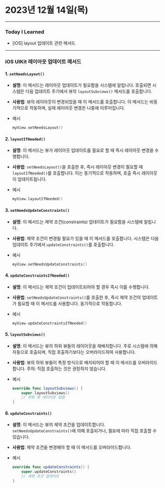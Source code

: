 # 2023년 12월 14일(목)

---

### Today I Learned

- [iOS] layout 업데이트 관련 메서드

---

### iOS UIKit 레이아웃 업데이트 메서드

#### 1. `setNeedsLayout()`

- **설명**: 이 메서드는 레이아웃 업데이트가 필요함을 시스템에 알립니다. 호출되면 시스템은 다음 업데이트 주기에서 뷰의 `layoutSubviews()` 메서드를 호출합니다.

- **사용법**: 뷰의 레이아웃이 변경되었을 때 이 메서드를 호출합니다. 이 메서드는 비동기적으로 작동하며, 실제 레이아웃 변경은 나중에 이루어집니다.

- 예시

  ```swift
  myView.setNeedsLayout()
  ```

#### 2. `layoutIfNeeded()`

- **설명**: 이 메서드는 뷰가 레이아웃 업데이트를 필요로 할 때 즉시 레이아웃 변경을 수행합니다.

- **사용법**: `setNeedsLayout()`을 호출한 후, 즉시 레이아웃 변경이 필요할 때 `layoutIfNeeded()`를 호출합니다. 이는 동기적으로 작동하며, 호출 즉시 레이아웃이 업데이트됩니다.

- 예시

  ```swift
  myView.layoutIfNeeded()
  ```

#### 3. `setNeedsUpdateConstraints()`

- **설명**: 이 메서드는 제약 조건(constraints) 업데이트가 필요함을 시스템에 알립니다.

- **사용법**: 제약 조건이 변경될 필요가 있을 때 이 메서드를 호출합니다. 시스템은 다음 업데이트 주기에서 `updateConstraints()`를 호출합니다.

- 예시

  ```swift
  myView.setNeedsUpdateConstraints()
  ```

#### 4. `updateConstraintsIfNeeded()`

- **설명**: 이 메서드는 제약 조건이 업데이트되어야 할 경우 즉시 이를 수행합니다.

- **사용법**: `setNeedsUpdateConstraints()`를 호출한 후, 즉시 제약 조건의 업데이트가 필요할 때 이 메서드를 사용합니다. 동기적으로 작동합니다.

- 예시

  ```swift
  myView.updateConstraintsIfNeeded()
  ```

#### 5. `layoutSubviews()`

- **설명**: 이 메서드는 뷰의 하위 뷰들의 레이아웃을 재배치합니다. 주로 시스템에 의해 자동으로 호출되며, 직접 호출하기보다는 오버라이드하여 사용합니다.

- **사용법**: 뷰의 하위 뷰들이 특정 방식으로 배치되어야 할 때 이 메서드를 오버라이드합니다. 주의: 직접 호출하는 것은 권장하지 않습니다.

- 예시

  ```swift
  override func layoutSubviews() {
      super.layoutSubviews()
      // 하위 뷰 레이아웃 설정
  }
  ```

#### 6. `updateConstraints()`

- **설명**: 이 메서드는 뷰의 제약 조건을 업데이트합니다. `setNeedsUpdateConstraints()`에 의해 호출되거나, 필요에 따라 직접 호출할 수 있습니다.

- **사용법**: 제약 조건을 변경해야 할 때 이 메서드를 오버라이드합니다.

- 예시

  ```swift
  override func updateConstraints() {
      super.updateConstraints()
      // 제약 조건 업데이트
  }
  ```